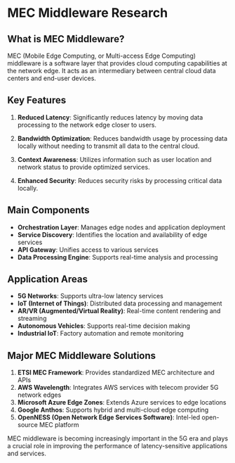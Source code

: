 # MEC Middleware Research

## What is MEC Middleware?

MEC (Mobile Edge Computing, or Multi-access Edge Computing) middleware is a software layer that provides cloud computing capabilities at the network edge. It acts as an intermediary between central cloud data centers and end-user devices.

## Key Features

1. **Reduced Latency**: Significantly reduces latency by moving data processing to the network edge closer to users.

2. **Bandwidth Optimization**: Reduces bandwidth usage by processing data locally without needing to transmit all data to the central cloud.

3. **Context Awareness**: Utilizes information such as user location and network status to provide optimized services.

4. **Enhanced Security**: Reduces security risks by processing critical data locally.

## Main Components

- **Orchestration Layer**: Manages edge nodes and application deployment
- **Service Discovery**: Identifies the location and availability of edge services
- **API Gateway**: Unifies access to various services
- **Data Processing Engine**: Supports real-time analysis and processing

## Application Areas

- **5G Networks**: Supports ultra-low latency services
- **IoT (Internet of Things)**: Distributed data processing and management
- **AR/VR (Augmented/Virtual Reality)**: Real-time content rendering and streaming
- **Autonomous Vehicles**: Supports real-time decision making
- **Industrial IoT**: Factory automation and remote monitoring

## Major MEC Middleware Solutions

1. **ETSI MEC Framework**: Provides standardized MEC architecture and APIs
2. **AWS Wavelength**: Integrates AWS services with telecom provider 5G network edges
3. **Microsoft Azure Edge Zones**: Extends Azure services to edge locations
4. **Google Anthos**: Supports hybrid and multi-cloud edge computing
5. **OpenNESS (Open Network Edge Services Software)**: Intel-led open-source MEC platform

MEC middleware is becoming increasingly important in the 5G era and plays a crucial role in improving the performance of latency-sensitive applications and services.

